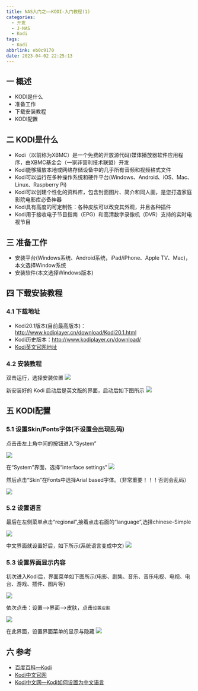 ```yaml
---
title: NAS入门之——KODI-入门教程(1)
categories:
  - 开发
  - J-NAS
  - Kodi
tags:
  - Kodi
abbrlink: eb0c9170
date: 2023-04-02 22:25:13
---
```

## 一 概述

* KODI是什么
* 准备工作
* 下载安装教程
* KODI配置

<!--more-->

## 二 KODI是什么

* Kodi（以前称为XBMC）是一个免费的开放源代码)媒体播放器软件应用程序，由XBMC基金会（一家非营利技术联盟）开发
* Kodi能够播放本地或网络存储设备中的几乎所有音频和视频格式文件
* Kodi可以运行在多种操作系统和硬件平台(Windows、Android、iOS、Mac、Linux、Raspberry Pi)
* Kodi可以创建个性化的资料库，包含封面图片、简介和同人画，是您打造家庭影院电影库必备神器
* Kodi具有高度的可定制性：各种皮肤可以改变其外观，并且各种插件
* Kodi用于接收电子节目指南（EPG）和高清数字录像机（DVR）支持的实时电视节目

## 三 准备工作

* 安装平台(Windows系统、Android系统，iPad/iPhone、Apple TV、Mac)，本文选择Window系统
* 安装软件(本文选择Windows版本)

## 四 下载安装教程

### 4.1 下载地址

* Kodi20.1版本(目前最高版本)：http://www.kodiplayer.cn/download/Kodi20.1.html
* Kodi历史版本：http://www.kodiplayer.cn/download/
* [Kodi英文官网地址](https://kodi.tv/download/)

### 4.2 安装教程

双击运行，选择安装位置
![][1]

新安装好的 Kodi 启动后是英文版的界面，启动后如下图所示
![][2]

## 五 KODI配置

### 5.1 设置Skin/Fonts字体(不设置会出现乱码)

点击击左上角中间的按钮进入“System”

![][3]

在“System”界面，选择“interface settings”
![][4]

然后点击“Skin”在Fonts中选择Arial based字体。（非常重要！！！否则会乱码）

![][5]

### 5.2 设置语言

最后在左侧菜单点击“regional”,接着点击右面的“language”,选择chinese-Simple

![][5]

中文界面就设置好后，如下所示(系统语言变成中文)
![][6]

### 5.3 设置界面显示内容

初次进入Kodi后，界面菜单如下图所示(电影、剧集、音乐、音乐电视、电视、电台、游戏、插件、图片等)

![][8]

依次点击：设置——>界面——>皮肤，点击`设置皮肤`

![][9]

在此界面，设置界面菜单的显示与隐藏
![][10]

## 六 参考

* [百度百科—Kodi](https://baike.baidu.com/item/Kodi/22721123)
* [Kodi中文官网](http://www.kodiplayer.cn/)
* [Kodi中文网—Kodi如何设置为中文语言](http://www.kodiplayer.cn/course/2864.html)



[1]:https://raw.githubusercontent.com/PGzxc/CDN/master/blog-nas/nas-kodi-1-install.png
[2]:https://raw.githubusercontent.com/PGzxc/CDN/master/blog-nas/nas-kodi-1-install-finish.png
[3]:https://raw.githubusercontent.com/PGzxc/CDN/master/blog-nas/nas-kodi-1-set-skin-click.png
[4]:https://raw.githubusercontent.com/PGzxc/CDN/master/blog-nas/nas-kodi-1-set-skin-interface.png
[5]:https://raw.githubusercontent.com/PGzxc/CDN/master/blog-nas/nas-kodi-1-set-skin-fonts-arial.png
[6]:https://raw.githubusercontent.com/PGzxc/CDN/master/blog-nas/nas-kodi-1-set-language-chinese.png
[7]:https://raw.githubusercontent.com/PGzxc/CDN/master/blog-nas/nas-kodi-1-set-language-finish.png
[8]:https://raw.githubusercontent.com/PGzxc/CDN/master/blog-nas/nas-kodi-1-home-view-default.png
[9]:https://raw.githubusercontent.com/PGzxc/CDN/master/blog-nas/nas-kodi-1-home-view-set-skin.png
[10]:https://raw.githubusercontent.com/PGzxc/CDN/master/blog-nas/nas-kodi-1-home-view-set-show.png